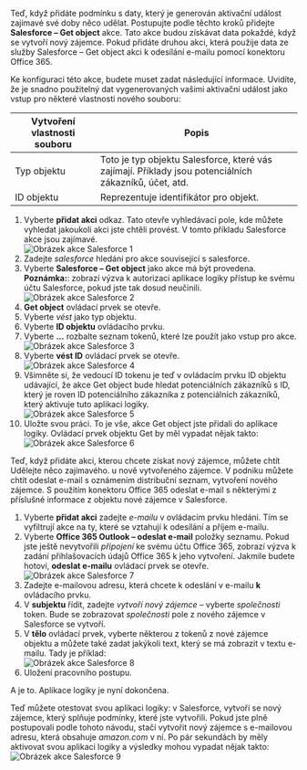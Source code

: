 Teď, když přidáte podmínku s daty, který je generován aktivační událost zajímavé své doby něco udělat. Postupujte podle těchto kroků přidejte **Salesforce – Get object** akce. Tato akce budou získávat data pokaždé, když se vytvoří nový zájemce. Pokud přidáte druhou akci, která použije data ze služby Salesforce – Get object akci k odesílání e-mailu pomocí konektoru Office 365.  

Ke konfiguraci této akce, budete muset zadat následující informace. Uvidíte, že je snadno použitelný dat vygenerovaných vašimi aktivační událost jako vstup pro některé vlastnosti nového souboru:

| Vytvoření vlastnosti souboru | Popis |
| --- | --- |
| Typ objektu |Toto je typ objektu Salesforce, které vás zajímají. Příklady jsou potenciálních zákazníků, účet, atd. |
| ID objektu |Reprezentuje identifikátor pro objekt. |

1. Vyberte **přidat akci** odkaz. Tato otevře vyhledávací pole, kde můžete vyhledat jakoukoli akci jste chtěli provést. V tomto příkladu Salesforce akce jsou zajímavé.      
   ![Obrázek akce Salesforce 1](./media/connectors-create-api-salesforce/action-1.png)  
2. Zadejte *salesforce* hledání pro akce související s salesforce.
3. Vyberte **Salesforce – Get object** jako akce má být provedena.   **Poznámka:**: zobrazí výzva k autorizaci aplikace logiky přístup ke svému účtu Salesforce, pokud jste tak dosud neučinili.    
   ![Obrázek akce Salesforce 2](./media/connectors-create-api-salesforce/action-2.png)    
4. **Get object** ovládací prvek se otevře.  
5. Vyberte *vést* jako typ objektu.
6. Vyberte **ID objektu** ovládacího prvku.
7. Vyberte **...**  rozbalte seznam tokenů, které lze použít jako vstup pro akce.       
   ![Obrázek akce Salesforce 3](./media/connectors-create-api-salesforce/action-3.png)    
8. Vyberte **vést ID** ovládací prvek se otevře.   
   ![Obrázek akce Salesforce 4](./media/connectors-create-api-salesforce/action-4.png)     
9. Všimněte si, že vedoucí ID tokenu je teď v ovládacím prvku ID objektu udávající, že akce Get object bude hledat potenciálních zákazníků s ID, který je roven ID potenciálního zákazníka z potenciálních zákazníků, který aktivuje tuto aplikaci logiky.  
   ![Obrázek akce Salesforce 5](./media/connectors-create-api-salesforce/action-5.png)  
10. Uložte svou práci. To je vše, akce Get object jste přidali do aplikace logiky. Ovládací prvek objektu Get by měl vypadat nějak takto:    
    ![Obrázek akce Salesforce 6](./media/connectors-create-api-salesforce/action-6.png)  

Teď, když přidáte akci, kterou chcete získat nový zájemce, můžete chtít Udělejte něco zajímavého. u nově vytvořeného zájemce. V podniku můžete chtít odeslat e-mail s oznámením distribuční seznam, vytvoření nového zájemce. S použitím konektoru Office 365 odeslat e-mail s některými z příslušné informace z objektu nové zájemce v Salesforce.  

1. Vyberte **přidat akci** zadejte *e-mailu* v ovládacím prvku hledání. Tím se vyfiltrují akce na ty, které se vztahují k odesílání a příjem e-mailu.  
2. Vyberte **Office 365 Outlook – odeslat e-mail** položky seznamu. Pokud jste ještě nevytvořili *připojení* ke svému účtu Office 365, zobrazí výzva k zadání přihlašovacích údajů Office 365 k jeho vytvoření. Jakmile budete hotovi, **odeslat e-mailu** ovládací prvek se otevře.        
   ![Obrázek akce Salesforce 7](./media/connectors-create-api-salesforce/action-7.png)  
3. Zadejte e-mailovou adresu, která chcete k odeslání v e-mailu **k** ovládacího prvku.
4. V **subjektu** řídit, zadejte *vytvoří nový zájemce* – vyberte *společnosti* token. Bude se zobrazovat *společnosti* pole z nového zájemce v Salesforce se vytvoří.  
5. V **tělo** ovládací prvek, vyberte některou z tokenů z nové zájemce objektu a můžete také zadat jakýkoli text, který se má zobrazit v textu e-mailu. Tady je příklad:  
   ![Obrázek akce Salesforce 8](./media/connectors-create-api-salesforce/action-8.png)   
6. Uložení pracovního postupu.  

A je to. Aplikace logiky je nyní dokončena.  

Teď můžete otestovat svou aplikaci logiky: v Salesforce, vytvoří se nový zájemce, který splňuje podmínky, které jste vytvořili.  Pokud jste plně postupovali podle tohoto návodu, stačí vytvořit nový zájemce s e-mailovou adresu, která obsahuje *amazon.com* v ní. Po pár sekundách by měly aktivovat svou aplikaci logiky a výsledky mohou vypadat nějak takto:  
![Obrázek akce Salesforce 9](./media/connectors-create-api-salesforce/action-9.png)  

